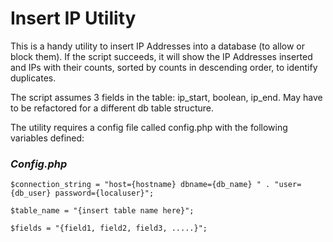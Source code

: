 # Insert IP Utility

This is a handy utility to insert IP Addresses into a database (to allow or block them). If the script succeeds, it will show the IP Addresses inserted and IPs with their counts, sorted by counts in descending order, to identify duplicates. 

The script assumes 3 fields in the table: ip_start, boolean, ip_end. May have to be refactored for a different db table structure.

The utility requires a config file called config.php with the following variables defined:

### _****Config.php****_

`$connection_string = "host={hostname} dbname={db_name} " . "user={db_user} password={localuser}";`

`$table_name = "{insert table name here}";`

`$fields = "{field1, field2, field3, .....}";`
